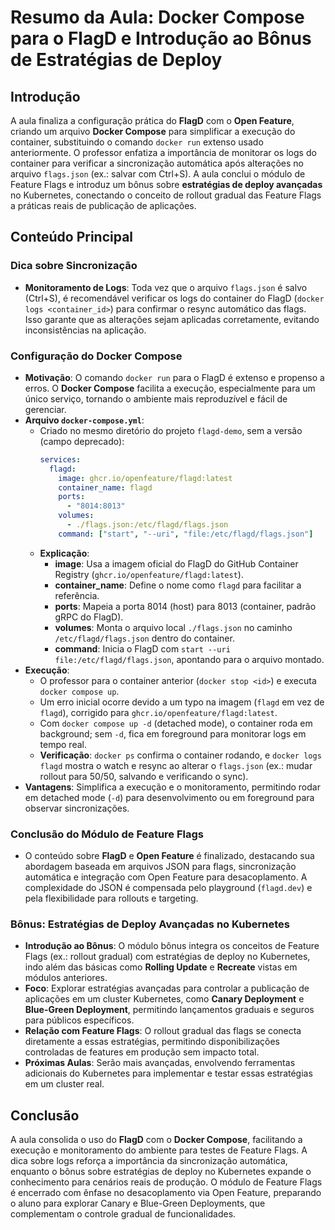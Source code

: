 # Resumo da Aula: Docker Compose para o FlagD e Introdução ao Bônus de Estratégias de Deploy

## Introdução
A aula finaliza a configuração prática do **FlagD** com o **Open Feature**, criando um arquivo **Docker Compose** para simplificar a execução do container, substituindo o comando `docker run` extenso usado anteriormente. O professor enfatiza a importância de monitorar os logs do container para verificar a sincronização automática após alterações no arquivo `flags.json` (ex.: salvar com Ctrl+S). A aula conclui o módulo de Feature Flags e introduz um bônus sobre **estratégias de deploy avançadas** no Kubernetes, conectando o conceito de rollout gradual das Feature Flags a práticas reais de publicação de aplicações.

## Conteúdo Principal

### Dica sobre Sincronização
- **Monitoramento de Logs**: Toda vez que o arquivo `flags.json` é salvo (Ctrl+S), é recomendável verificar os logs do container do FlagD (`docker logs <container_id>`) para confirmar o resync automático das flags. Isso garante que as alterações sejam aplicadas corretamente, evitando inconsistências na aplicação.

### Configuração do Docker Compose
- **Motivação**: O comando `docker run` para o FlagD é extenso e propenso a erros. O **Docker Compose** facilita a execução, especialmente para um único serviço, tornando o ambiente mais reproduzível e fácil de gerenciar.
- **Arquivo `docker-compose.yml`**:
  - Criado no mesmo diretório do projeto `flagd-demo`, sem a versão (campo deprecado):
    ```yaml
    services:
      flagd:
        image: ghcr.io/openfeature/flagd:latest
        container_name: flagd
        ports:
          - "8014:8013"
        volumes:
          - ./flags.json:/etc/flagd/flags.json
        command: ["start", "--uri", "file:/etc/flagd/flags.json"]
    ```
  - **Explicação**:
    - **image**: Usa a imagem oficial do FlagD do GitHub Container Registry (`ghcr.io/openfeature/flagd:latest`).
    - **container_name**: Define o nome como `flagd` para facilitar a referência.
    - **ports**: Mapeia a porta 8014 (host) para 8013 (container, padrão gRPC do FlagD).
    - **volumes**: Monta o arquivo local `./flags.json` no caminho `/etc/flagd/flags.json` dentro do container.
    - **command**: Inicia o FlagD com `start --uri file:/etc/flagd/flags.json`, apontando para o arquivo montado.
- **Execução**:
  - O professor para o container anterior (`docker stop <id>`) e executa `docker compose up`.
  - Um erro inicial ocorre devido a um typo na imagem (`flagd` em vez de `flagd`), corrigido para `ghcr.io/openfeature/flagd:latest`.
  - Com `docker compose up -d` (detached mode), o container roda em background; sem `-d`, fica em foreground para monitorar logs em tempo real.
  - **Verificação**: `docker ps` confirma o container rodando, e `docker logs flagd` mostra o watch e resync ao alterar o `flags.json` (ex.: mudar rollout para 50/50, salvando e verificando o sync).
- **Vantagens**: Simplifica a execução e o monitoramento, permitindo rodar em detached mode (`-d`) para desenvolvimento ou em foreground para observar sincronizações.

### Conclusão do Módulo de Feature Flags
- O conteúdo sobre **FlagD** e **Open Feature** é finalizado, destacando sua abordagem baseada em arquivos JSON para flags, sincronização automática e integração com Open Feature para desacoplamento. A complexidade do JSON é compensada pelo playground (`flagd.dev`) e pela flexibilidade para rollouts e targeting.

### Bônus: Estratégias de Deploy Avançadas no Kubernetes
- **Introdução ao Bônus**: O módulo bônus integra os conceitos de Feature Flags (ex.: rollout gradual) com estratégias de deploy no Kubernetes, indo além das básicas como **Rolling Update** e **Recreate** vistas em módulos anteriores.
- **Foco**: Explorar estratégias avançadas para controlar a publicação de aplicações em um cluster Kubernetes, como **Canary Deployment** e **Blue-Green Deployment**, permitindo lançamentos graduais e seguros para públicos específicos.
- **Relação com Feature Flags**: O rollout gradual das flags se conecta diretamente a essas estratégias, permitindo disponibilizações controladas de features em produção sem impacto total.
- **Próximas Aulas**: Serão mais avançadas, envolvendo ferramentas adicionais do Kubernetes para implementar e testar essas estratégias em um cluster real.

## Conclusão
A aula consolida o uso do **FlagD** com o **Docker Compose**, facilitando a execução e monitoramento do ambiente para testes de Feature Flags. A dica sobre logs reforça a importância da sincronização automática, enquanto o bônus sobre estratégias de deploy no Kubernetes expande o conhecimento para cenários reais de produção. O módulo de Feature Flags é encerrado com ênfase no desacoplamento via Open Feature, preparando o aluno para explorar Canary e Blue-Green Deployments, que complementam o controle gradual de funcionalidades.
